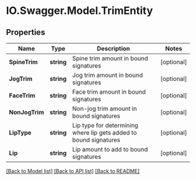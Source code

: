 # IO.Swagger.Model.TrimEntity
## Properties

Name | Type | Description | Notes
------------ | ------------- | ------------- | -------------
**SpineTrim** | **string** | Spine trim amount in bound signatures | [optional] 
**JogTrim** | **string** | Jog trim amount in bound signatures | [optional] 
**FaceTrim** | **string** | Face trim amount in bound signatures | [optional] 
**NonJogTrim** | **string** | Non-jog trim amount in bound signatures | [optional] 
**LipType** | **string** | Lip type for determining where lip gets added to bound signatures | [optional] 
**Lip** | **string** | Lip amount to add to bound signatures | [optional] 

[[Back to Model list]](../README.md#documentation-for-models) [[Back to API list]](../README.md#documentation-for-api-endpoints) [[Back to README]](../README.md)

